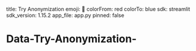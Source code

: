 title: Try Anonymization
emoji: 💩
colorFrom: red
colorTo: blue
sdk: streamlit
sdk_version: 1.15.2
app_file: app.py
pinned: false

# Data-Try-Anonymization-
